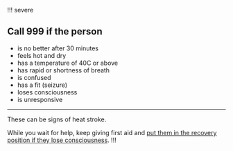 !!! severe
## Call 999 if the person
- is no better after 30 minutes 
- feels hot and dry 
- has a temperature of 40C or above
- has rapid or shortness of breath 
- is confused 
- has a fit (seizure) 
- loses consciousness
- is unresponsive

***
These can be signs of heat stroke. 

While you wait for help, keep giving first aid and [put them in the recovery position if they lose consciousness](http://www.nhs.uk/Conditions/Accidents-and-first-aid/Pages/The-recovery-position.aspx). 
!!!